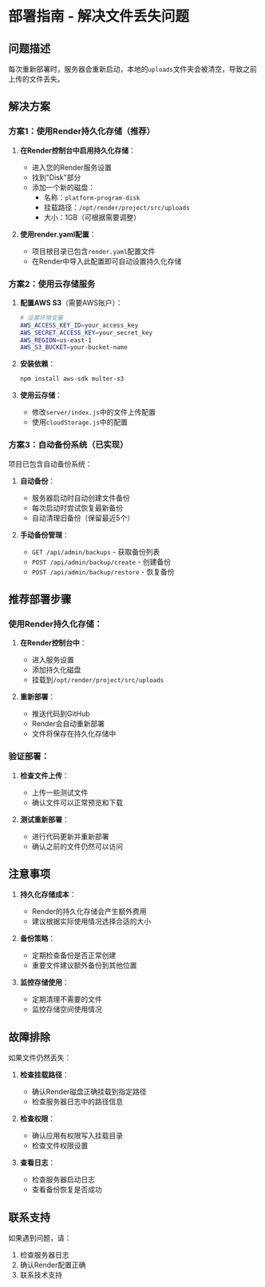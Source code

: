 # 部署指南 - 解决文件丢失问题

## 问题描述
每次重新部署时，服务器会重新启动，本地的`uploads`文件夹会被清空，导致之前上传的文件丢失。

## 解决方案

### 方案1：使用Render持久化存储（推荐）

1. **在Render控制台中启用持久化存储**：
   - 进入您的Render服务设置
   - 找到"Disk"部分
   - 添加一个新的磁盘：
     - 名称：`platform-program-disk`
     - 挂载路径：`/opt/render/project/src/uploads`
     - 大小：1GB（可根据需要调整）

2. **使用render.yaml配置**：
   - 项目根目录已包含`render.yaml`配置文件
   - 在Render中导入此配置即可自动设置持久化存储

### 方案2：使用云存储服务

1. **配置AWS S3**（需要AWS账户）：
   ```bash
   # 设置环境变量
   AWS_ACCESS_KEY_ID=your_access_key
   AWS_SECRET_ACCESS_KEY=your_secret_key
   AWS_REGION=us-east-1
   AWS_S3_BUCKET=your-bucket-name
   ```

2. **安装依赖**：
   ```bash
   npm install aws-sdk multer-s3
   ```

3. **使用云存储**：
   - 修改`server/index.js`中的文件上传配置
   - 使用`cloudStorage.js`中的配置

### 方案3：自动备份系统（已实现）

项目已包含自动备份系统：

1. **自动备份**：
   - 服务器启动时自动创建文件备份
   - 每次启动时尝试恢复最新备份
   - 自动清理旧备份（保留最近5个）

2. **手动备份管理**：
   - `GET /api/admin/backups` - 获取备份列表
   - `POST /api/admin/backup/create` - 创建备份
   - `POST /api/admin/backup/restore` - 恢复备份

## 推荐部署步骤

### 使用Render持久化存储：

1. **在Render控制台中**：
   - 进入服务设置
   - 添加持久化磁盘
   - 挂载到`/opt/render/project/src/uploads`

2. **重新部署**：
   - 推送代码到GitHub
   - Render会自动重新部署
   - 文件将保存在持久化存储中

### 验证部署：

1. **检查文件上传**：
   - 上传一些测试文件
   - 确认文件可以正常预览和下载

2. **测试重新部署**：
   - 进行代码更新并重新部署
   - 确认之前的文件仍然可以访问

## 注意事项

1. **持久化存储成本**：
   - Render的持久化存储会产生额外费用
   - 建议根据实际使用情况选择合适的大小

2. **备份策略**：
   - 定期检查备份是否正常创建
   - 重要文件建议额外备份到其他位置

3. **监控存储使用**：
   - 定期清理不需要的文件
   - 监控存储空间使用情况

## 故障排除

如果文件仍然丢失：

1. **检查挂载路径**：
   - 确认Render磁盘正确挂载到指定路径
   - 检查服务器日志中的路径信息

2. **检查权限**：
   - 确认应用有权限写入挂载目录
   - 检查文件权限设置

3. **查看日志**：
   - 检查服务器启动日志
   - 查看备份恢复是否成功

## 联系支持

如果遇到问题，请：
1. 检查服务器日志
2. 确认Render配置正确
3. 联系技术支持